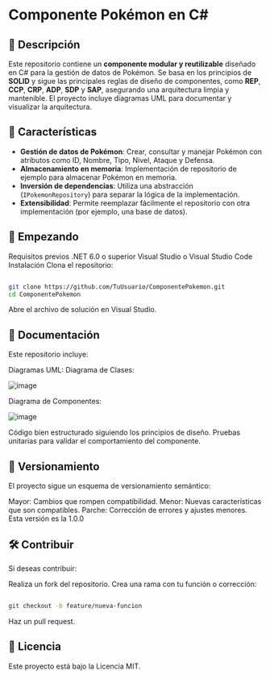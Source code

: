# Componente Pokémon en C#

## 📝 Descripción
Este repositorio contiene un **componente modular y reutilizable** diseñado en C# para la gestión de datos de Pokémon. Se basa en los principios de **SOLID** y sigue las principales reglas de diseño de componentes, como **REP**, **CCP**, **CRP**, **ADP**, **SDP** y **SAP**, asegurando una arquitectura limpia y mantenible. El proyecto incluye diagramas UML para documentar y visualizar la arquitectura.

## 🎯 Características
- **Gestión de datos de Pokémon**: Crear, consultar y manejar Pokémon con atributos como ID, Nombre, Tipo, Nivel, Ataque y Defensa.
- **Almacenamiento en memoria**: Implementación de repositorio de ejemplo para almacenar Pokémon en memoria.
- **Inversión de dependencias**: Utiliza una abstracción (`IPokemonRepository`) para separar la lógica de la implementación.
- **Extensibilidad**: Permite reemplazar fácilmente el repositorio con otra implementación (por ejemplo, una base de datos).


## 🚀 Empezando
Requisitos previos
.NET 6.0 o superior
Visual Studio o Visual Studio Code
Instalación
Clona el repositorio:

```bash

git clone https://github.com/TuUsuario/ComponentePokemon.git
cd ComponentePokemon
```
Abre el archivo de solución en Visual Studio.

## 📜 Documentación
Este repositorio incluye:

Diagramas UML:
Diagrama de Clases:

![image](https://github.com/user-attachments/assets/855b0bfd-1751-431e-972e-8c5fe75ce4f1)


Diagrama de Componentes: 

![image](https://github.com/user-attachments/assets/54b8aa3f-f233-426b-a423-65e0a4b9fbcd)

Código bien estructurado siguiendo los principios de diseño.
Pruebas unitarias para validar el comportamiento del componente.

## 📌 Versionamiento
El proyecto sigue un esquema de versionamiento semántico:

Mayor: Cambios que rompen compatibilidad.
Menor: Nuevas características que son compatibles.
Parche: Corrección de errores y ajustes menores.
Esta versión es la 1.0.0

## 🛠️ Contribuir
Si deseas contribuir:

Realiza un fork del repositorio.
Crea una rama con tu función o corrección:
```bash

git checkout -b feature/nueva-funcion
```
Haz un pull request.

## 📄 Licencia
Este proyecto está bajo la Licencia MIT. 



